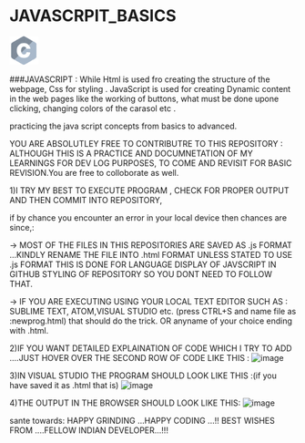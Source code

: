 # JAVASCRPIT_BASICS

<!--<img src="https://cdn.jsdelivr.net/npm/programming-languages-logos/src/javascript/javascript.png" height="100">-->

<img src="https://github.com/abrahamcalf/languages.abranhe.com/blob/master/public/favicon.gif?raw=true" height="50">


###JAVASCRIPT : While Html is used fro creating the structure of the webpage, Css for styling . JavaScript is used for creating Dynamic content in the web pages like the working of buttons, what must be done upone clicking, changing colors of the carasol etc .

practicing the java script concepts from basics to advanced.

YOU ARE ABSOLUTLEY FREE TO CONTRIBUTRE TO THIS REPOSITORY : ALTHOUGH THIS IS A PRACTICE AND DOCUMNETATION OF MY LEARNINGS FOR DEV LOG PURPOSES, TO COME AND REVISIT FOR BASIC REVISION.You are free to colloborate as well.

1)I TRY MY BEST TO EXECUTE PROGRAM , CHECK FOR PROPER OUTPUT AND THEN COMMIT INTO REPOSITORY,

if by chance you encounter an error in your local device then chances are since,:

-> MOST OF THE FILES IN THIS REPOSITORIES ARE SAVED AS .js FORMAT ...KINDLY RENAME THE FILE INTO .html FORMAT UNLESS STATED TO USE .js FORMAT
   THIS IS DONE FOR LANGUAGE DISPLAY OF JAVSCRIPT IN GITHUB STYLING OF REPOSITORY SO YOU DONT NEED TO FOLLOW THAT.
   
-> IF YOU ARE EXECUTING USING YOUR LOCAL TEXT EDITOR SUCH AS : SUBLIME TEXT, ATOM,VISUAL STUDIO etc.
   (press CTRL+S and name file as :newprog.html) that should do the trick. OR anyname of your choice ending with .html.

2)IF YOU WANT DETAILED EXPLAINATION OF CODE WHICH I TRY TO ADD ....JUST HOVER OVER THE SECOND ROW OF CODE LIKE THIS :
![image](https://github.com/koushhik/JAVASCRPIT_BASICS/assets/54579643/7b7c26ac-5373-486e-9441-1eae11273f10)

3)IN VISUAL STUDIO THE PROGRAM SHOULD LOOK LIKE THIS :(if you have saved it as .html that is)
![image](https://github.com/koushhik/JAVASCRPIT_BASICS/assets/54579643/2bf28f6d-1321-4b64-83ab-a7db06c70f12)

4)THE OUTPUT IN THE BROWSER SHOULD LOOK LIKE THIS:
![image](https://github.com/koushhik/JAVASCRPIT_BASICS/assets/54579643/9e7a2498-2000-4dde-b7e8-741c396158fd)




sante towards:  HAPPY GRINDING ...HAPPY CODING ...!! BEST WISHES FROM ....FELLOW INDIAN DEVELOPER...!!!
